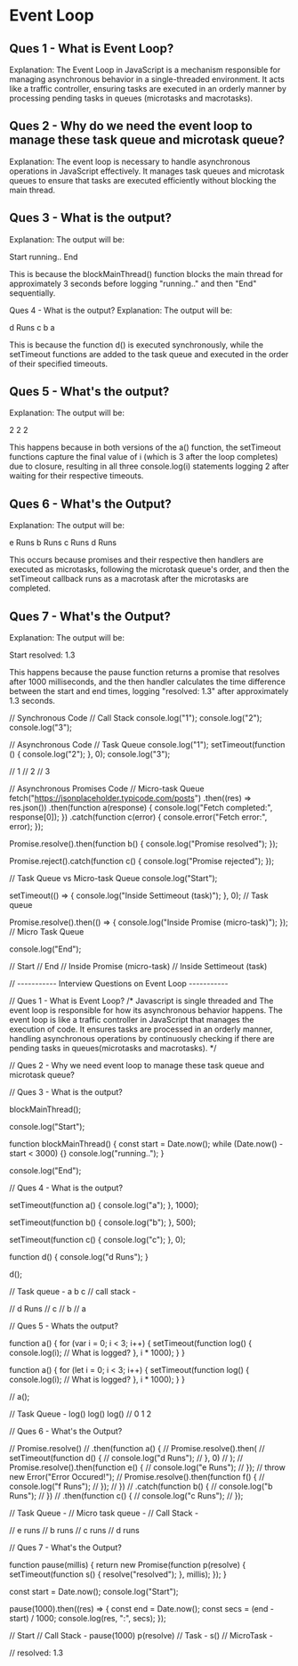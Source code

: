 # Event Loop
## Ques 1 - What is Event Loop?
Explanation: The Event Loop in JavaScript is a mechanism responsible for managing asynchronous behavior in a single-threaded environment. It acts like a traffic controller, ensuring tasks are executed in an orderly manner by processing pending tasks in queues (microtasks and macrotasks).

## Ques 2 - Why do we need the event loop to manage these task queue and microtask queue?
Explanation: The event loop is necessary to handle asynchronous operations in JavaScript effectively. It manages task queues and microtask queues to ensure that tasks are executed efficiently without blocking the main thread.

## Ques 3 - What is the output?
Explanation: The output will be:

Start
running..
End

This is because the blockMainThread() function blocks the main thread for approximately 3 seconds before logging "running.." and then "End" sequentially.

Ques 4 - What is the output?
Explanation: The output will be:

d Runs
c
b
a

This is because the function d() is executed synchronously, while the setTimeout functions are added to the task queue and executed in the order of their specified timeouts.

## Ques 5 - What's the output?
Explanation: The output will be:

2
2
2

This happens because in both versions of the a() function, the setTimeout functions capture the final value of i (which is 3 after the loop completes) due to closure, resulting in all three console.log(i) statements logging 2 after waiting for their respective timeouts.

## Ques 6 - What's the Output?
Explanation: The output will be:

e Runs
b Runs
c Runs
d Runs

This occurs because promises and their respective then handlers are executed as microtasks, following the microtask queue's order, and then the setTimeout callback runs as a macrotask after the microtasks are completed.

## Ques 7 - What's the Output?
Explanation: The output will be:

Start
resolved: 1.3

This happens because the pause function returns a promise that resolves after 1000 milliseconds, and the then handler calculates the time difference between the start and end times, logging "resolved: 1.3" after approximately 1.3 seconds.


// Synchronous Code
// Call Stack
console.log("1");
console.log("2");
console.log("3");

// Asynchronous Code
// Task Queue
console.log("1");
setTimeout(function () {
  console.log("2");
}, 0);
console.log("3");

// 1
// 2
// 3

// Asynchronous Promises Code
// Micro-task Queue
fetch("https://jsonplaceholder.typicode.com/posts")
  .then((res) => res.json())
  .then(function a(response) {
    console.log("Fetch completed:", response[0]);
  })
  .catch(function c(error) {
    console.error("Fetch error:", error);
  });

Promise.resolve().then(function b() {
  console.log("Promise resolved");
});

Promise.reject().catch(function c() {
  console.log("Promise rejected");
});

// Task Queue vs Micro-task Queue
console.log("Start");

setTimeout(() => {
  console.log("Inside Settimeout (task)");
}, 0); // Task queue

Promise.resolve().then(() => {
  console.log("Inside Promise (micro-task)");
}); // Micro Task Queue

console.log("End");

// Start
// End
// Inside Promise (micro-task)
// Inside Settimeout (task)

// ----------- Interview Questions on Event Loop -----------

// Ques 1 - What is Event Loop?
/*
  Javascript is single threaded and The event loop is responsible for how its
  asynchronous behavior happens.
  The event loop is like a traffic controller in JavaScript that manages the execution of code.
  It ensures tasks are processed in an orderly manner, handling asynchronous operations
  by continuously checking if there are pending tasks in queues(microtasks and macrotasks). 
*/

// Ques 2 - Why we need event loop to manage these task queue and microtask queue?

// Ques 3 - What is the output?

blockMainThread();

console.log("Start");

function blockMainThread() {
  const start = Date.now();
  while (Date.now() - start < 3000) {}
  console.log("running..");
}

console.log("End");

// Ques 4 - What is the output?

setTimeout(function a() {
  console.log("a");
}, 1000);

setTimeout(function b() {
  console.log("b");
}, 500);

setTimeout(function c() {
  console.log("c");
}, 0);

function d() {
  console.log("d Runs");
}

d();

// Task queue - a b c
// call stack -

// d Runs
// c
// b
// a

// Ques 5 - Whats the output?

function a() {
  for (var i = 0; i < 3; i++) {
    setTimeout(function log() {
      console.log(i); // What is logged?
    }, i * 1000);
  }
}

function a() {
  for (let i = 0; i < 3; i++) {
    setTimeout(function log() {
      console.log(i); // What is logged?
    }, i * 1000);
  }
}

// a();

// Task Queue - log() log() log()
//                0     1     2

// Ques 6 - What's the Output?

// Promise.resolve()
//   .then(function a() {
//     Promise.resolve().then(
//       setTimeout(function d() {
//         console.log("d Runs");
//       }, 0)
//     );
//     Promise.resolve().then(function e() {
//       console.log("e Runs");
//     });
//     throw new Error("Error Occured!");
//     Promise.resolve().then(function f() {
//       console.log("f Runs");
//     });
//   })
//   .catch(function b() {
//     console.log("b Runs");
//   })
//   .then(function c() {
//     console.log("c Runs");
//   });

// Task Queue -
// Micro task queue -
// Call Stack -

// e runs
// b runs
// c runs
// d runs

// Ques 7 - What's the Output?

function pause(millis) {
  return new Promise(function p(resolve) {
    setTimeout(function s() {
      resolve("resolved");
    }, millis);
  });
}

const start = Date.now();
console.log("Start");

pause(1000).then((res) => {
  const end = Date.now();
  const secs = (end - start) / 1000;
  console.log(res, ":", secs);
});

// Start
// Call Stack - pause(1000) p(resolve)
// Task - s()
// MicroTask -

// resolved: 1.3
